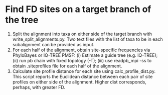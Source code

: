 # Find FD sites on a target branch of the tree

1. Split the alignment into taxa on either side of the target branch with write_split_alignments.py. Two text files with the list of taxa to be in each subalignment can be provided as input.
2. For each half of the alignment, obtain site-specific frequencies via PhyloBayes or IQ-TREE PMSF: (i) Estimate a guide tree (e.g. IQ-TREE); (ii) run pb chain with fixed topology (-T); (iii) use readpb_mpi -ss to obtain .siteprofiles file for each half of the alignment.
3. Calculate site profile distance for each site using calc_profile_dist.py. This script reports the Euclidean distance between each pair of site profiles on either side of the alignment. Higher dist corresponds, perhaps, with greater FD.
